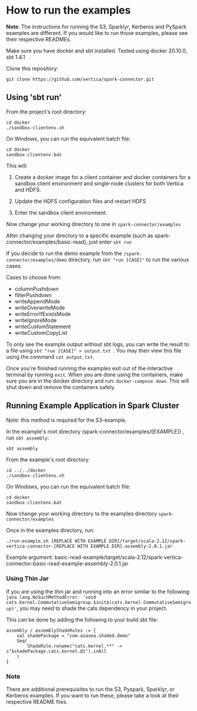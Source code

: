 # How to run the examples

**Note**: The instructions for running the S3, Sparklyr, Kerberos and PySpark examples are different. If you would like to run those examples, please see their respective READMEs.

Make sure you have docker and sbt installed.
Tested using docker 20.10.0, sbt 1.4.1

Clone this repository:
```
git clone https://github.com/vertica/spark-connector.git
```

## Using 'sbt run'
From the project's root directory:
```
cd docker
./sandbox-clientenv.sh
```
On Windows, you can run the equivalent batch file:
```
cd docker
sandbox-clientenv.bat
```
This will:
1. Create a docker image for a client container and docker containers for a sandbox client environment and single-node clusters for both Vertica and HDFS.


2. Update the HDFS configuration files and restart HDFS


3. Enter the sandbox client environment.

Now change your working directory to one in `spark-connector/examples` 

After changing your directory to a specific example (such as spark-connector/examples/basic-read), just enter `sbt run`

If you decide to run the demo example from the `/spark-connector/examples/demo` directory, run `sbt "run [CASE]"` to run the various cases.

Cases to choose from:
- columnPushdown
- filterPushdown
- writeAppendMode
- writeOverwriteMode
- writeErrorIfExistsMode
- writeIgnoreMode
- writeCustomStatement
- writeCustomCopyList

To only see the example output without sbt logs, you can write the result to a file using `sbt "run [CASE]" > output.txt `. You may then view this file using the command `cat output.txt`.

Once you're finished running the examples exit out of the interactive terminal by running `exit`. When you are done using the containers, make sure you are in the docker directory and run: `docker-compose down`. This will shut down and remove the containers safely.

## Running Example Application in Spark Cluster

Note: this method is required for the S3-example. 

In the example's root directory (spark-connector/examples/[EXAMPLE]) , run `sbt assembly`:
```
sbt assembly
```

From the example's root directory:
```
cd ../../docker
./sandbox-clientenv.sh
```
On Windows, you can run the equivalent batch file:
```
cd docker
sandbox-clientenv.bat
```

Now change your working directory to the examples directory `spark-connector/examples` 

Once in the examples directory, run:
```
./run-example.sh [REPLACE WITH EXAMPLE DIR]/target/scala-2.12/spark-vertica-connector-[REPLACE WITH EXAMPLE DIR]-assembly-2.0.1.jar
``` 
Example argument: basic-read-example/target/scala-2.12/spark-vertica-connector-basic-read-example-assembly-2.0.1.jar

### Using Thin Jar
If you are using the thin jar and running into an error similar to the following:
`java.lang.NoSuchMethodError: 'void cats.kernel.CommutativeSemigroup.$init$(cats.kernel.CommutativeSemigroup)'`, you may need to shade the cats dependency in your project.

This can be done by adding the following to your build.sbt file:

```
assembly / assemblyShadeRules := {
    val shadePackage = "com.azavea.shaded.demo"
    Seq(
        ShadeRule.rename("cats.kernel.**" -> s"$shadePackage.cats.kernel.@1").inAll
    )
} 
```

### Note

There are additional prerequisites to run the S3, Pyspark, Sparklyr, or Kerberos examples. If you want to run these, please take a look at their respective README files.
